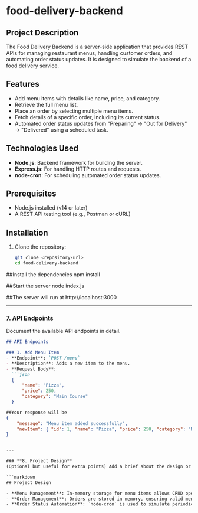 # food-delivery-backend

## Project Description
The Food Delivery Backend is a server-side application that provides REST APIs for managing restaurant menus, handling customer orders, and automating order status updates. It is designed to simulate the backend of a food delivery service.

## Features

- Add menu items with details like name, price, and category.
- Retrieve the full menu list.
- Place an order by selecting multiple menu items.
- Fetch details of a specific order, including its current status.
- Automated order status updates from "Preparing" → "Out for Delivery" → "Delivered" using a scheduled task.

## Technologies Used

- **Node.js**: Backend framework for building the server.
- **Express.js**: For handling HTTP routes and requests.
- **node-cron**: For scheduling automated order status updates.

## Prerequisites

- Node.js installed (v14 or later)
- A REST API testing tool (e.g., Postman or cURL)

## Installation

1. Clone the repository:
   ```bash
   git clone <repository-url>
   cd food-delivery-backend

##Install the dependencies
npm install

##Start the server
node index.js

##The server will run at
http://localhost:3000


---

### **7. API Endpoints**
Document the available API endpoints in detail.

```markdown
## API Endpoints

### 1. Add Menu Item
- **Endpoint**: `POST /menu`
- **Description**: Adds a new item to the menu.
- **Request Body**:
  ```json
  {
      "name": "Pizza",
      "price": 250,
      "category": "Main Course"
  }

##Your response will be
{
    "message": "Menu item added successfully",
    "newItem": { "id": 1, "name": "Pizza", "price": 250, "category": "Main Course" }
}


---

### **8. Project Design**
(Optional but useful for extra points) Add a brief about the design or architecture of the project.

```markdown
## Project Design

- **Menu Management**: In-memory storage for menu items allows CRUD operations on menu items.
- **Order Management**: Orders are stored in memory, ensuring valid menu items are selected for each order.
- **Order Status Automation**: `node-cron` is used to simulate periodic updates to order statuses.
